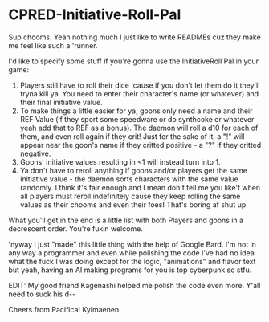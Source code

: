 # CPRED-Initiative-Roll-Pal
Sup chooms.
Yeah nothing much I just like to write READMEs cuz they make me feel like such a 'runner.

I'd like to specify some stuff if you're gonna use the InitiativeRoll Pal in your game:

1. 	Players still have to roll their dice 'cause if you don't let them do it they'll tryna kill ya.
	You need to enter their character's name (or whatever) and their final initiative value.
2.	To make things a little easier for ya, goons only need a name and their REF Value (if they sport
	some speedware or do synthcoke or whatever yeah add that to REF as a bonus). The daemon will roll
	a d10 for each of them, and even roll again if they crit! Just for the sake of it, a "!" will appear
	near the goon's name if they critted positive - a "?" if they critted negative.
3.	Goons' initiative values resulting in <1 will instead turn into 1.
4.	Ya don't have to reroll anything if goons and/or players get the same initiative value - the daemon
	sorts characters with the same value randomly. I think it's fair enough and I mean don't tell me
	you like't when all players must reroll indefinitely cause they keep rolling the same values as their
	chooms and even their foes! That's boring af shut up.

What you'll get in the end is a little list with both Players and goons in a decrescent order.
You're fukin welcome.


'nyway I just "made" this little thing with the help of Google Bard. 
I'm not in any way a programmer and even while polishing the code I've had no idea what the fuck I was doing except for the 
logic, "animations" and flavor text but yeah, having an AI making programs for you is top cyberpunk so stfu.

EDIT: My good friend Kagenashi helped me polish the code even more. Y'all need to suck his d--

Cheers from Pacifica!
Kylmaenen
